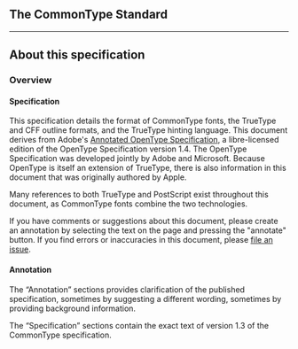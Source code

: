 <div xmlns="http://www.w3.org/1999/xhtml" class="article"><div class="titlepage"><div><div><h2 class="title"><a name="idm360573231152"></a>The CommonType Standard</h2></div></div><hr/></div><div class="section"><div class="titlepage"><div><div><h2 class="title" style="clear: both"><a name="section.about"></a>About this specification</h2></div></div></div><div role="fragment" class="section"><div class="titlepage"><div><div><h3 class="title"><a name="idm360573228816"></a>Overview</h3></div></div></div><div role="specification" class="section"><div class="titlepage"><div><div><h4 class="title"><a name="section.1.1.1"></a>Specification</h4></div></div></div><p>This specification details the format of CommonType fonts,
          the TrueType and CFF outline formats, and the TrueType
          hinting language. This document derives from Adobe's
          <a class="link" href="https://github.com/adobe-type-tools/aots" target="_top">Annotated
          OpenType Specification</a>, a libre-licensed edition of the
          OpenType Specification version 1.4. The OpenType Specification was
          developed jointly by Adobe and Microsoft. Because OpenType is
          itself an extension of TrueType, there is also information in
          this document that was originally authored by Apple.</p><p>Many references to both TrueType and PostScript exist
          throughout this document, as CommonType fonts combine the two
          technologies.</p><p>If you have comments or suggestions about this document,
          please create an annotation by selecting the text on the page and
          pressing the "annotate" button. If you find errors or inaccuracies
          in this document, please <a class="link" href="https://github.com/commontype-standard/commontype-standard.github.io/issues/new" target="_top">file
          an issue</a>.</p></div><div role="annotation" class="section"><div class="titlepage"><div><div><h4 class="title"><a name="section.1.1.2"></a>Annotation</h4></div></div></div><p>The “Annotation” sections provides
          clarification of the published specification, sometimes by
          suggesting a different wording, sometimes by providing
          background information.</p><p>The “Specification” sections
          contain the exact text of version 1.3 of the CommonType
          specification.</p></div></div></div></div>